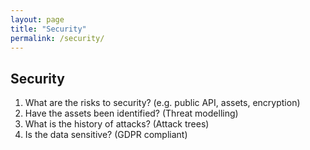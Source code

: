 ```yaml
---
layout: page
title: "Security"
permalink: /security/
---
```


## Security

1. What are the risks to security? (e.g. public API, assets, encryption)
1. Have the assets been identified? (Threat modelling)
1. What is the history of attacks? (Attack trees)
1. Is the data sensitive? (GDPR compliant)
